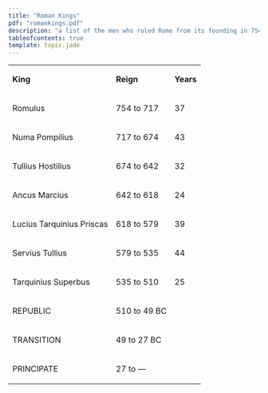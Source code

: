```yaml
---
title: "Roman Kings"
pdf: "romankings.pdf"
description: "a list of the men who ruled Rome from its founding in 754 BC until the beginning of the Roman Republic."
tableofcontents: true
template: topic.jade
---
```


<table>
<tbody>
<tr class="odd">
<td align="left"><p><strong>King</strong></p></td>
<td align="left"><p><strong>Reign</strong></p></td>
<td align="left"><p><strong>Years</strong></p></td>
</tr>
<tr class="even">
<td align="left"><p>Romulus</p></td>
<td align="left"><p>754 to 717</p></td>
<td align="left"><p>37</p></td>
</tr>
<tr class="odd">
<td align="left"><p>Numa Pompilius</p></td>
<td align="left"><p>717 to 674</p></td>
<td align="left"><p>43</p></td>
</tr>
<tr class="even">
<td align="left"><p>Tullius Hostilius</p></td>
<td align="left"><p>674 to 642</p></td>
<td align="left"><p>32</p></td>
</tr>
<tr class="odd">
<td align="left"><p>Ancus Marcius</p></td>
<td align="left"><p>642 to 618</p></td>
<td align="left"><p>24</p></td>
</tr>
<tr class="even">
<td align="left"><p>Lucius Tarquinius Priscas</p></td>
<td align="left"><p>618 to 579</p></td>
<td align="left"><p>39</p></td>
</tr>
<tr class="odd">
<td align="left"><p>Servius Tullius</p></td>
<td align="left"><p>579 to 535</p></td>
<td align="left"><p>44</p></td>
</tr>
<tr class="even">
<td align="left"><p>Tarquinius Superbus</p></td>
<td align="left"><p>535 to 510</p></td>
<td align="left"><p>25</p></td>
</tr>
<tr class="odd">
<td align="left"><p>REPUBLIC</p></td>
<td align="left"><p>510 to 49 BC</p></td>
<td align="left"><p><br /></p></td>
</tr>
<tr class="even">
<td align="left"><p>TRANSITION</p></td>
<td align="left"><p>49 to 27 BC</p></td>
<td align="left"><p><br /></p></td>
</tr>
<tr class="odd">
<td align="left"><p>PRINCIPATE</p></td>
<td align="left"><p>27 to —</p></td>
<td align="left"><p><br /></p></td>
</tr>
</tbody>
</table>

